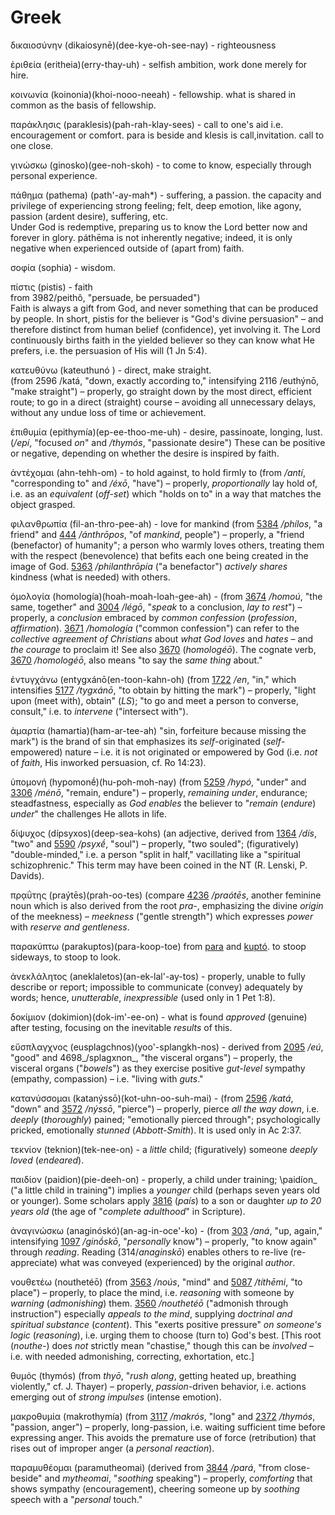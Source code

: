 # Greek
δικαιοσύνην (dikaiosynē)(dee-kye-oh-see-nay) - righteousness  
  
ἐριθεία (eritheia)(erry-thay-uh) - selfish ambition, work done merely for hire.  
  
κοινωνία (koinonia)(khoi-nooo-neeah) - fellowship. what is shared in common as the basis of fellowship.  
  
παράκλησις (paraklesis)(pah-rah-klay-sees) - call to one's aid i.e. encouragement or comfort. para is beside and klesis is call,invitation. call to one close.  
  
γινώσκω (ginosko)(gee-noh-skoh) - to come to know, especially through personal experience.  
  
πάθημα (pathema) (path'-ay-mah\*) - suffering, a passion. the capacity and privilege of experiencing strong feeling; felt, deep emotion, like agony, passion (ardent desire), suffering, etc.  
Under God is redemptive, preparing us to know the Lord better now and forever in glory. páthēma is not inherently negative; indeed, it is only negative when experienced outside of (apart from) faith.  
  
σοφία (sophia) - wisdom.  
  
πίστις (pistis) - faith  
from 3982/peithô, "persuade, be persuaded")  
Faith is always a gift from God, and never something that can be produced by people. In short, pistis for the believer is "God's divine persuasion" – and therefore distinct from human belief (confidence), yet involving it. The Lord continuously births faith in the yielded believer so they can know what He prefers, i.e. the persuasion of His will (1 Jn 5:4).  
  
κατευθύνω (kateuthunó ) - direct, make straight.  
(from 2596 /katá, "down, exactly according to," intensifying 2116 /euthýnō, "make straight") – properly, go straight down by the most direct, efficient route; to go in a direct (straight) course – avoiding all unnecessary delays, without any undue loss of time or achievement.

ἐπιθυμία (epithymía)(ep-ee-thoo-me-uh) - desire, passinoate, longing, lust.
(_/epí_, "focused _on_" and _/thymós_, "passionate desire") These can be positive or negative, depending on whether the desire is inspired by faith.

ἀντέχομαι (ahn-tehh-om) - to hold against, to hold firmly to
 (from _/antí_, "corresponding to" and  _/éxō_, "have") – properly, _proportionally_ lay hold of, i.e. as an _equivalent_ (_off-set_) which "holds on to" in a way that matches the object grasped.
 
 φιλανθρωπία (fil-an-thro-pee-ah) - love for mankind
 (from [5384](https://biblehub.com/greek/5384.htm) _/phílos_, "a friend" and [444](https://biblehub.com/greek/444.htm) _/ánthrōpos_, "of _mankind_, people") – properly, a "friend (benefactor) of humanity"; a person who warmly loves others, treating them with the respect (benevolence) that befits each one being created in the image of God. [5363](https://biblehub.com/greek/5363.htm) _/philanthrōpía_ ("a benefactor") _actively shares_ kindness (what is needed) with others.
 
  ὁμολογία (homología)(hoah-moah-loah-gee-ah) - (from [3674](https://biblehub.com/greek/3674.htm) _/homoú_, "the same, together" and [3004](https://biblehub.com/greek/3004.htm) _/légō_, "_speak_ to a conclusion, _lay to rest_") – properly, a _conclusion_ embraced by _common confession_ (_profession_, _affirmation_).
[3671](https://biblehub.com/greek/3671.htm) _/homología_ ("common confession") can refer to the _collective agreement of Christians_ about _what God loves_ and _hates_ – and _the courage_ to proclaim it! See also [3670](https://biblehub.com/greek/3670.htm) (_homologéō_).
The cognate verb, [3670](https://biblehub.com/greek/3670.htm) _/homologéō_, also means "to say the _same thing_ about."

ἐντυγχάνω (entygxánō(en-toon-kahn-oh) (from [1722](https://biblehub.com/greek/1722.htm) _/en_, "in," which intensifies [5177](https://biblehub.com/greek/5177.htm) _/tygxánō_, "to obtain by hitting the mark") – properly, "light upon (meet with), obtain" (_LS_); "to go and meet a person to converse, consult," i.e. to _intervene_ ("intersect with").

ἁμαρτία (hamartia)(ham-ar-tee-ah) "sin, forfeiture because missing the mark") is the brand of sin that emphasizes its _self_-originated (_self_-empowered) nature – i.e. it is not originated or empowered by God (i.e. _not_ of _faith_, His inworked persuasion, cf. Ro 14:23).

ὑπομονή (hypomonḗ)(hu-poh-moh-nay) (from [5259](https://biblehub.com/greek/5259.htm) _/hypó_, "under" and [3306](https://biblehub.com/greek/3306.htm) _/ménō_, "remain, endure") – properly, _remaining under_, endurance; steadfastness, especially as _God enables_ the believer to "_remain_ (_endure_) _under_" the challenges He allots in life.

δίψυχος (dípsyxos)(deep-sea-kohs) (an adjective, derived from [1364](https://biblehub.com/greek/1364.htm) _/dís_, "two" and [5590](https://biblehub.com/greek/5590.htm) _/psyxḗ_, "soul") – properly, "two souled"; (figuratively) "double-minded," i.e. a person "split in half," vacillating like a "spiritual schizophrenic." This term may have been coined in the NT (R. Lenski, P. Davids).

πρᾳΰτης (praýtēs)(prah-oo-tes) (compare [4236](https://biblehub.com/greek/4236.htm) _/praótēs_, another feminine noun which is also derived from the root _pra-_, emphasizing the divine _origin_ of the meekness) – _meekness_ ("gentle strength") which expresses _power_ with _reserve and gentleness_.

παρακύπτω (parakuptos)(para-koop-toe) from [para](https://biblehub.com/greek/3844.htm) and [kuptó](https://biblehub.com/greek/2955.htm). to stoop sideways, to stoop to look.

ἀνεκλάλητος (aneklaletos)(an-ek-lal'-ay-tos) - properly, unable to fully describe or report; impossible to communicate (convey) adequately by words; hence, _unutterable_, _inexpressible_ (used only in 1 Pet 1:8).

δοκίμιον (dokimion)(dok-im'-ee-on) - what is found _approved_ (genuine) after testing, focusing on the inevitable _results_ of this.

εὔσπλαγχνος (eusplagchnos)(yoo'-splangkh-nos) - derived from [2095](https://biblehub.com/greek/2095.htm) _/eú_, "good" and 4698_/splagxnon_, "the visceral organs") – properly, the visceral organs ("_bowels_") as they exercise positive _gut-level_ sympathy (empathy, compassion) – i.e. "living with _guts_."

κατανύσσομαι (katanýssō)(kot-uhn-oo-suh-mai) - (from [2596](https://biblehub.com/greek/2596.htm) _/katá_, "down" and [3572](https://biblehub.com/greek/3572.htm) _/nýssō_, "pierce") – properly, pierce _all the way down_, i.e. _deeply_ (_thoroughly_) pained; "emotionally pierced through"; psychologically pricked, emotionally _stunned_ (_Abbott-Smith_). It is used only in Ac 2:37.

τεκνίον (teknion)(tek-nee-on) - a _little_ child; (figuratively) someone _deeply loved_ (_endeared_).

παιδίον (paidion)(pie-deeh-on) - properly, a child under training; \paidíon_ ("a little child in training") implies a _younger_ child (perhaps seven years old or younger). Some scholars apply [3816](https://biblehub.com/greek/3816.htm) (_país_) to a son or daughter _up to 20 years old_ (the age of "_complete adulthood_" in Scripture).

ἀναγινώσκω (anaginóskó)(an-ag-in-oce'-ko) - (from [303](https://biblehub.com/greek/303.htm) _/aná_, "up, again," intensifying [1097](https://biblehub.com/greek/1097.htm) _/ginṓskō_, "_personally_ know") – properly, "to know again" through _reading_. Reading (314/_anaginskō_) enables others to re-live (re-appreciate) what was conveyed (experienced) by the original _author_. 


νουθετέω (nouthetéō) (from [3563](https://biblehub.com/greek/3563.htm) _/noús_, "mind" and [5087](https://biblehub.com/greek/5087.htm) _/títhēmi_, "to place") – properly, to place the mind, i.e. _reasoning_ with someone by _warning_ (_admonishing_) them.
[3560](https://biblehub.com/greek/3560.htm) _/nouthetéō_ ("admonish through instruction") especially _appeals to the mind_, supplying _doctrinal and spiritual substance_ (_content_). This "exerts positive pressure" _on someone's logic_ (_reasoning_), i.e. urging them to choose (turn to) God's best.
\[This root (_nouthe-_) does _not_ strictly mean "chastise," though this can be _involved_ – i.e. with needed admonishing, correcting, exhortation, etc.]

θυμός (thymós) (from _thyō_, "_rush along_, getting heated up, breathing violently," cf. J. Thayer) – properly, _passion_-driven behavior, i.e. actions emerging out of _strong impulses_ (intense emotion).

μακροθυμία (makrothymía) (from [3117](https://biblehub.com/greek/3117.htm) _/makrós_, "long" and [2372](https://biblehub.com/greek/2372.htm) _/thymós_, "passion, anger") – properly, long-passion, i.e. waiting sufficient time before expressing anger. This avoids the premature use of force (retribution) that rises out of improper anger (a _personal reaction_).

παραμυθέομαι (paramutheomai) (derived from [3844](https://biblehub.com/greek/3844.htm) _/pará_, "from close-beside" and _mytheomai_, "_soothing_ speaking") – properly, _comforting_ that shows sympathy (encouragement), cheering someone up by _soothing_ speech with a "_personal_ touch."

